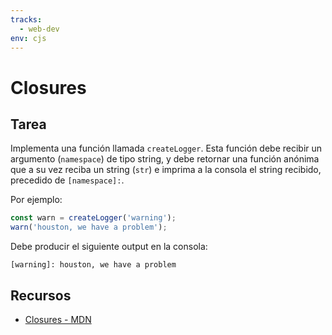 ```yaml
---
tracks:
  - web-dev
env: cjs
---
```


# Closures

## Tarea

Implementa una función llamada `createLogger`. Esta función debe recibir un
argumento (`namespace`) de tipo string, y debe retornar una función anónima que
a su vez reciba un string (`str`) e imprima a la consola el string recibido,
precedido de `[namespace]:`.

Por ejemplo:

```js
const warn = createLogger('warning');
warn('houston, we have a problem');
```

Debe producir el siguiente output en la consola:

```text
[warning]: houston, we have a problem
```

## Recursos

* [Closures - MDN](https://developer.mozilla.org/en-US/docs/Web/JavaScript/Closures)
